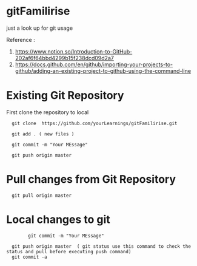 # gitFamilirise
just a look up for git usage


Reference :
1. https://www.notion.so/Introduction-to-GitHub-202af6f64bbd4299b15f238dcd09d2a7
2.   https://docs.github.com/en/github/importing-your-projects-to-github/adding-an-existing-project-to-github-using-the-command-line


# Existing Git Repository 

First clone the repository to local 

      git clone  https://github.com/yourLearnings/gitFamilirise.git
      
      git add . ( new files )
      
      git commit -m "Your MEssage"
      
      git push origin master
      
# Pull changes from Git Repository     

      git pull origin master
      
      
# Local changes to git 

            git commit -m "Your MEssage"
      
      git push origin master  ( git status use this command to check the status and pull before executing push command)
      git commit -a 


